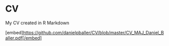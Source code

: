 # CV
My CV created in R Markdown

[embed]https://github.com/danielpballer/CV/blob/master/CV_MAJ_Daniel_Baller.pdf[/embed]
